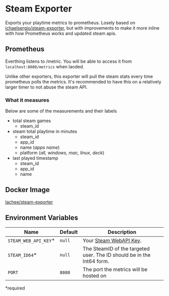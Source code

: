 # Steam Exporter
Exports your playtime metrics to prometheus. Losely based on [ichaelsergio/steam-exporter](https://github.com/michaelsergio/steam-exporter), but with improvements to make it more inline with how Prometheus works and updated steam apis.

## Prometheus
Everthing listens to /metric. You will be able to access it from `localhost:8080/metrics` when laoded.

Unlike other exporters, this exporter will pull the steam stats every time prometheus polls the metrics. It's recommended to have this on a relatively larger timer to not abuse the steam API.

### What it measures
Below are some of the measurements and their labels
- total steam games
    - steam_id
- steam total playtime in minutes
    - steam_id
    - app_id
    - name (_apps name_)
    - platform (_all, windows, mac, linux, deck_)
- last played timestamp
    - steam_id
    - app_id
    - name

## Docker Image
[lachee/steam-exporter](https://hub.docker.com/repository/docker/lachee/steam-exporter)

## Environment Variables

| Name | Default | Description |
|------|---------|-------------|
| `STEAM_WEB_API_KEY`* | `null` | Your [Steam WebAPI Key](https://steamcommunity.com/dev). |
| `STEAM_ID64`* | `null` | The SteamID of the targeted user. The ID should be in the Int64 form. |
| `PORT` | `8080` | The port the metrics will be hosted on |

*required